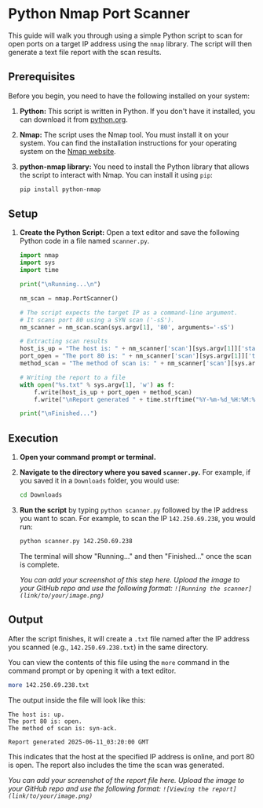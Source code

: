 # Python Nmap Port Scanner

This guide will walk you through using a simple Python script to scan for open ports on a target IP address using the `nmap` library. The script will then generate a text file report with the scan results.

## Prerequisites

Before you begin, you need to have the following installed on your system:

1.  **Python:** This script is written in Python. If you don't have it installed, you can download it from [python.org](https://www.python.org/downloads/).

2.  **Nmap:** The script uses the Nmap tool. You must install it on your system. You can find the installation instructions for your operating system on the [Nmap website](https://nmap.org/download.html).

3.  **python-nmap library:** You need to install the Python library that allows the script to interact with Nmap. You can install it using `pip`:
    ```bash
    pip install python-nmap
    ```

## Setup

1.  **Create the Python Script:**
    Open a text editor and save the following Python code in a file named `scanner.py`.

    ```python
    import nmap
    import sys
    import time

    print("\nRunning...\n")

    nm_scan = nmap.PortScanner()

    # The script expects the target IP as a command-line argument.
    # It scans port 80 using a SYN scan ('-sS').
    nm_scanner = nm_scan.scan(sys.argv[1], '80', arguments='-sS')

    # Extracting scan results
    host_is_up = "The host is: " + nm_scanner['scan'][sys.argv[1]]['status']['state'] + ".\n"
    port_open = "The port 80 is: " + nm_scanner['scan'][sys.argv[1]]['tcp'][80]['state'] + ".\n"
    method_scan = "The method of scan is: " + nm_scanner['scan'][sys.argv[1]]['tcp'][80]['reason'] + ".\n"

    # Writing the report to a file
    with open("%s.txt" % sys.argv[1], 'w') as f:
        f.write(host_is_up + port_open + method_scan)
        f.write("\nReport generated " + time.strftime("%Y-%m-%d_%H:%M:%S GMT", time.gmtime()))

    print("\nFinished...")
    ```

## Execution

1.  **Open your command prompt or terminal.**

2.  **Navigate to the directory where you saved `scanner.py`.**
    For example, if you saved it in a `Downloads` folder, you would use:
    ```bash
    cd Downloads
    ```

3.  **Run the script** by typing `python scanner.py` followed by the IP address you want to scan. For example, to scan the IP `142.250.69.238`, you would run:
    ```bash
    python scanner.py 142.250.69.238
    ```
    The terminal will show "Running..." and then "Finished..." once the scan is complete.
    
    *You can add your screenshot of this step here. Upload the image to your GitHub repo and use the following format: `![Running the scanner](link/to/your/image.png)`*

## Output

After the script finishes, it will create a `.txt` file named after the IP address you scanned (e.g., `142.250.69.238.txt`) in the same directory.

You can view the contents of this file using the `more` command in the command prompt or by opening it with a text editor.

```bash
more 142.250.69.238.txt
```

The output inside the file will look like this:

```
The host is: up.
The port 80 is: open.
The method of scan is: syn-ack.

Report generated 2025-06-11_03:20:00 GMT
```

This indicates that the host at the specified IP address is online, and port 80 is open. The report also includes the time the scan was generated.

*You can add your screenshot of the report file here. Upload the image to your GitHub repo and use the following format: `![Viewing the report](link/to/your/image.png)`*
